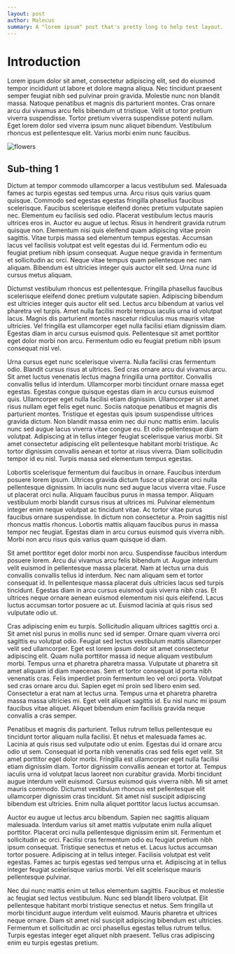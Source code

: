```yaml
---
layout: post
author: Malecus
summary: A "lorem ipsum" post that's pretty long to help test layout.
---
```


# Introduction

Lorem ipsum dolor sit amet, consectetur adipiscing elit, sed do eiusmod tempor incididunt ut labore et dolore magna aliqua. Nec tincidunt praesent semper feugiat nibh sed pulvinar proin gravida. Molestie nunc non blandit massa. Natoque penatibus et magnis dis parturient montes. Cras ornare arcu dui vivamus arcu felis bibendum ut tristique. Velit ut tortor pretium viverra suspendisse. Tortor pretium viverra suspendisse potenti nullam. Eget lorem dolor sed viverra ipsum nunc aliquet bibendum. Vestibulum rhoncus est pellentesque elit. Varius morbi enim nunc faucibus.

![flowers](http://www.hawaiimagazine.com/sites/default/files/field/image/plumeria%202%20Eric%20Tessmer%20Flickr.jpg)

## Sub-thing 1

Dictum at tempor commodo ullamcorper a lacus vestibulum sed. Malesuada fames ac turpis egestas sed tempus urna. Arcu risus quis varius quam quisque. Commodo sed egestas egestas fringilla phasellus faucibus scelerisque. Faucibus scelerisque eleifend donec pretium vulputate sapien nec. Elementum eu facilisis sed odio. Placerat vestibulum lectus mauris ultrices eros in. Auctor eu augue ut lectus. Risus in hendrerit gravida rutrum quisque non. Elementum nisi quis eleifend quam adipiscing vitae proin sagittis. Vitae turpis massa sed elementum tempus egestas. Accumsan lacus vel facilisis volutpat est velit egestas dui id. Fermentum odio eu feugiat pretium nibh ipsum consequat. Augue neque gravida in fermentum et sollicitudin ac orci. Neque vitae tempus quam pellentesque nec nam aliquam. Bibendum est ultricies integer quis auctor elit sed. Urna nunc id cursus metus aliquam.

Dictumst vestibulum rhoncus est pellentesque. Fringilla phasellus faucibus scelerisque eleifend donec pretium vulputate sapien. Adipiscing bibendum est ultricies integer quis auctor elit sed. Lectus arcu bibendum at varius vel pharetra vel turpis. Amet nulla facilisi morbi tempus iaculis urna id volutpat lacus. Magnis dis parturient montes nascetur ridiculus mus mauris vitae ultricies. Vel fringilla est ullamcorper eget nulla facilisi etiam dignissim diam. Egestas diam in arcu cursus euismod quis. Pellentesque sit amet porttitor eget dolor morbi non arcu. Fermentum odio eu feugiat pretium nibh ipsum consequat nisl vel.

Urna cursus eget nunc scelerisque viverra. Nulla facilisi cras fermentum odio. Blandit cursus risus at ultrices. Sed cras ornare arcu dui vivamus arcu. Sit amet luctus venenatis lectus magna fringilla urna porttitor. Convallis convallis tellus id interdum. Ullamcorper morbi tincidunt ornare massa eget egestas. Egestas congue quisque egestas diam in arcu cursus euismod quis. Ullamcorper eget nulla facilisi etiam dignissim. Ullamcorper sit amet risus nullam eget felis eget nunc. Sociis natoque penatibus et magnis dis parturient montes. Tristique et egestas quis ipsum suspendisse ultrices gravida dictum. Non blandit massa enim nec dui nunc mattis enim. Iaculis nunc sed augue lacus viverra vitae congue eu. Et odio pellentesque diam volutpat. Adipiscing at in tellus integer feugiat scelerisque varius morbi. Sit amet consectetur adipiscing elit pellentesque habitant morbi tristique. Ac tortor dignissim convallis aenean et tortor at risus viverra. Diam sollicitudin tempor id eu nisl. Turpis massa sed elementum tempus egestas.

Lobortis scelerisque fermentum dui faucibus in ornare. Faucibus interdum posuere lorem ipsum. Ultrices gravida dictum fusce ut placerat orci nulla pellentesque dignissim. In iaculis nunc sed augue lacus viverra vitae. Fusce ut placerat orci nulla. Aliquam faucibus purus in massa tempor. Aliquam vestibulum morbi blandit cursus risus at ultrices mi. Pulvinar elementum integer enim neque volutpat ac tincidunt vitae. Ac tortor vitae purus faucibus ornare suspendisse. In dictum non consectetur a. Proin sagittis nisl rhoncus mattis rhoncus. Lobortis mattis aliquam faucibus purus in massa tempor nec feugiat. Egestas diam in arcu cursus euismod quis viverra nibh. Morbi non arcu risus quis varius quam quisque id diam.

Sit amet porttitor eget dolor morbi non arcu. Suspendisse faucibus interdum posuere lorem. Arcu dui vivamus arcu felis bibendum ut. Augue interdum velit euismod in pellentesque massa placerat. Nam at lectus urna duis convallis convallis tellus id interdum. Nec nam aliquam sem et tortor consequat id. In pellentesque massa placerat duis ultricies lacus sed turpis tincidunt. Egestas diam in arcu cursus euismod quis viverra nibh cras. Et ultrices neque ornare aenean euismod elementum nisi quis eleifend. Lacus luctus accumsan tortor posuere ac ut. Euismod lacinia at quis risus sed vulputate odio ut.

Cras adipiscing enim eu turpis. Sollicitudin aliquam ultrices sagittis orci a. Sit amet nisl purus in mollis nunc sed id semper. Ornare quam viverra orci sagittis eu volutpat odio. Feugiat sed lectus vestibulum mattis ullamcorper velit sed ullamcorper. Eget est lorem ipsum dolor sit amet consectetur adipiscing elit. Quam nulla porttitor massa id neque aliquam vestibulum morbi. Tempus urna et pharetra pharetra massa. Vulputate ut pharetra sit amet aliquam id diam maecenas. Sem et tortor consequat id porta nibh venenatis cras. Felis imperdiet proin fermentum leo vel orci porta. Volutpat sed cras ornare arcu dui. Sapien eget mi proin sed libero enim sed. Consectetur a erat nam at lectus urna. Tempus urna et pharetra pharetra massa massa ultricies mi. Eget velit aliquet sagittis id. Eu nisl nunc mi ipsum faucibus vitae aliquet. Aliquet bibendum enim facilisis gravida neque convallis a cras semper.

Penatibus et magnis dis parturient. Tellus rutrum tellus pellentesque eu tincidunt tortor aliquam nulla facilisi. Et netus et malesuada fames ac. Lacinia at quis risus sed vulputate odio ut enim. Egestas dui id ornare arcu odio ut sem. Consequat id porta nibh venenatis cras sed felis eget velit. Sit amet porttitor eget dolor morbi. Fringilla est ullamcorper eget nulla facilisi etiam dignissim diam. Tortor dignissim convallis aenean et tortor at. Tempus iaculis urna id volutpat lacus laoreet non curabitur gravida. Morbi tincidunt augue interdum velit euismod. Cursus euismod quis viverra nibh. Mi sit amet mauris commodo. Dictumst vestibulum rhoncus est pellentesque elit ullamcorper dignissim cras tincidunt. Sit amet nisl suscipit adipiscing bibendum est ultricies. Enim nulla aliquet porttitor lacus luctus accumsan.

Auctor eu augue ut lectus arcu bibendum. Sapien nec sagittis aliquam malesuada. Interdum varius sit amet mattis vulputate enim nulla aliquet porttitor. Placerat orci nulla pellentesque dignissim enim sit. Fermentum et sollicitudin ac orci. Facilisi cras fermentum odio eu feugiat pretium nibh ipsum consequat. Tristique senectus et netus et. Lacus luctus accumsan tortor posuere. Adipiscing at in tellus integer. Facilisis volutpat est velit egestas. Fames ac turpis egestas sed tempus urna et. Adipiscing at in tellus integer feugiat scelerisque varius morbi. Vel elit scelerisque mauris pellentesque pulvinar.

Nec dui nunc mattis enim ut tellus elementum sagittis. Faucibus et molestie ac feugiat sed lectus vestibulum. Nunc sed blandit libero volutpat. Elit pellentesque habitant morbi tristique senectus et netus. Sem fringilla ut morbi tincidunt augue interdum velit euismod. Mauris pharetra et ultrices neque ornare. Diam sit amet nisl suscipit adipiscing bibendum est ultricies. Fermentum et sollicitudin ac orci phasellus egestas tellus rutrum tellus. Turpis egestas integer eget aliquet nibh praesent. Tellus cras adipiscing enim eu turpis egestas pretium.
